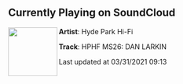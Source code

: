 ## Currently Playing on SoundCloud

[<img align="left" width="100" src="https://i1.sndcdn.com/artworks-pirZ8RyBFq60Qufg-eusbIw-t500x500.jpg">](https://soundcloud.com/hydeparkhifi/hphf-ms25-dan-larkin)

**Artist**: Hyde Park Hi-Fi 

**Track**: HPHF MS26: DAN LARKIN

Last updated at 03/31/2021 09:13
